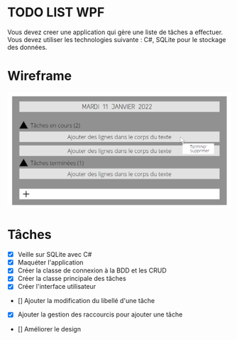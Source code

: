 # TODO LIST WPF

Vous devez creer une application qui gère une liste de tâches a effectuer. Vous devez utiliser les technologies suivante : C#, SQLite pour le stockage des données.

# Wireframe

![sparkles](wireframe/wireframe_todolist.png)

# Tâches

- [x] Veille sur SQLite avec C#
- [x] Maquéter l'application
- [x] Créer la classe de connexion à la BDD et les CRUD
- [x] Créer la classe principale des tâches
- [x] Créer l'interface utilisateur
- [] Ajouter la modification du libellé d'une tâche
- [x] Ajouter la gestion des raccourcis pour ajouter une tâche
- [] Améliorer le design


